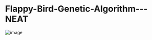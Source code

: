 # Flappy-Bird-Genetic-Algorithm---NEAT

![image](https://github.com/user-attachments/assets/11ce922d-276c-457c-ad88-4365f42edfae)


